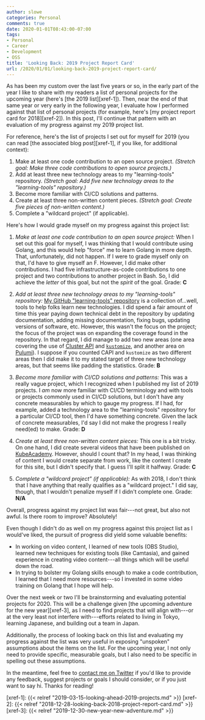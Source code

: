 ```yaml
---
author: slowe
categories: Personal
comments: true
date: 2020-01-01T08:43:00-07:00
tags:
- Personal
- Career
- Development
- OSS
title: 'Looking Back: 2019 Project Report Card'
url: /2020/01/01/looking-back-2019-project-report-card/
---
```


As has been my custom over the last five years or so, in the early part of the year I like to share with my readers a list of personal projects for the upcoming year (here's [the 2019 list][xref-1]). Then, near the end of that same year or very early in the following year, I evaluate how I performed against that list of personal projects (for example, here's [my project report card for 2018][xref-2]). In this post, I'll continue that pattern with an evaluation of my progress against my 2019 project list.<!--more-->

For reference, here's the list of projects I set out for myself for 2019 (you can read [the associated blog post][xref-1], if you like, for additional context):

1. Make at least one code contribution to an open source project. _(Stretch goal: Make three code contributions to open source projects.)_
2. Add at least three new technology areas to my "learning-tools" repository. _(Stretch goal: Add five new technology areas to the "learning-tools" repository.)_
3. Become more familiar with CI/CD solutions and patterns.
4. Create at least three non-written content pieces. _(Stretch goal: Create five pieces of non-written content.)_
5. Complete a "wildcard project" (if applicable).

Here's how I would grade myself on my progress against this project list:

1. _Make at least one code contribution to an open source project:_ When I set out this goal for myself, I was thinking that I would contribute using Golang, and this would help "force" me to learn Golang in more depth. That, unfortunately, did not happen. If I were to grade myself only on that, I'd have to give myself an F. However, I did make other contributions. I had five infrastructure-as-code contributions to one project and two contributions to another project in Bash. So, I did achieve the _letter_ of this goal, but not the _spirit_ of the goal. Grade: **C**

2. _Add at least three new technology areas to my "learning-tools" repository:_ [My GitHub "learning-tools" repository][link-1] is a collection of...well, tools to help folks learn new technologies. I did spend a fair amount of time this year paying down technical debt in the repository by updating documentation, adding missing documentation, fixing bugs, updating versions of software, etc. However, this wasn't the focus on the project; the focus of the project was on expanding the coverage found in the repository. In that regard, I did manage to add two new areas (one area covering the use of [Cluster API][link-2] and [`kustomize`][link-3], and another area on [Pulumi][link-4]). I suppose if you counted CAPI and `kustomize` as two different areas then I did make it to my stated target of three new technology areas, but that seems like padding the statistics. Grade: **B**

3. _Become more familiar with CI/CD solutions and patterns:_ This was a really vague project, which I recognized when I published my list of 2019 projects. I _am_ now more familiar with CI/CD terminology and with tools or projects commonly used in CI/CD solutions, but I don't have any concrete measurables by which to gauge my progress. If I had, for example, added a technology area to the "learning-tools" repository for a particular CI/CD tool, then I'd have something concrete. Given the lack of concrete measurables, I'd say I did not make the progress I really need(ed) to make. Grade: **D**

4. _Create at least three non-written content pieces:_ This one is a bit tricky. On one hand, I did create several videos that have been published on [KubeAcademy][link-5]. However, should I count that? In my head, I was thinking of content I would create separate from work, like the content I create for this site, but I didn't specify that. I guess I'll split it halfway. Grade: **C**

5. _Complete a "wildcard project" (if applicable):_ As with 2018, I don't think that I have anything that really qualifies as a "wildcard project." I did say, though, that I wouldn't penalize myself if I didn't complete one. Grade: **N/A**

Overall, progress against my project list was fair---not great, but also not awful. Is there room to improve? Absolutely!

Even though I didn't do as well on my progress against this project list as I would've liked, the pursuit of progress did yield some valuable benefits:

* In working on video content, I learned of new tools (OBS Studio), learned new techniques for existing tools (like Camtasia), and gained experience in creating video content---all things which will be useful down the road.
* In trying to bolster my Golang skills enough to make a code contribution, I learned that I need more resources---so I invested in some video training on Golang that I hope will help.

Over the next week or two I'll be brainstorming and evaluating potential projects for 2020. This will be a challenge given [the upcoming adventure for the new year][xref-3], as I need to find projects that will align with---or at the very least not interfere with---efforts related to living in Tokyo, learning Japanese, and building out a team in Japan.

Additionally, the process of looking back on this list and evaluating my progress against the list was very useful in exposing "unspoken" assumptions about the items on the list. For the upcoming year, I not only need to provide specific, measurable goals, but I also need to be specific in spelling out these assumptions.

In the meantime, feel free to [contact me on Twitter][link-99] if you'd like to provide any feedback, suggest projects or goals I should consider, or if you just want to say hi. Thanks for reading!

[link-1]: https://github.com/scottslowe/learning-tools
[link-2]: https://github.com/kubernetes-sigs/cluster-api
[link-3]: https://github.com/kubernetes-sigs/kustomize
[link-4]: https://www.pulumi.com/
[link-5]: https://kube.academy/
[link-99]: https://twitter.com/scott_lowe
[xref-1]: {{< relref "2019-03-15-looking-ahead-2019-projects.md" >}}
[xref-2]: {{< relref "2018-12-28-looking-back-2018-project-report-card.md" >}}
[xref-3]: {{< relref "2019-12-30-new-year-new-adventure.md" >}}
